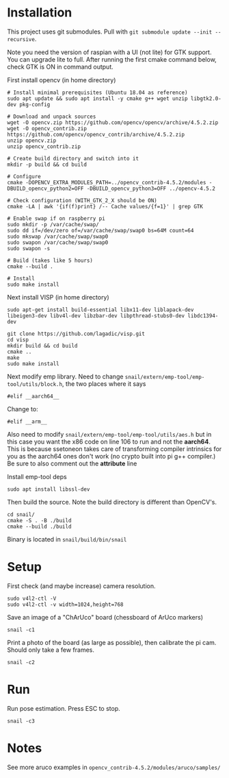 # Installation
This project uses git submodules. Pull with `git submodule update --init --recursive`.

Note you need the version of raspian with a UI (not lite) for GTK support.
You can upgrade lite to full.
After running the first cmake command below, check GTK is ON in command output.



First install opencv (in home directory)
```
# Install minimal prerequisites (Ubuntu 18.04 as reference)
sudo apt update && sudo apt install -y cmake g++ wget unzip libgtk2.0-dev pkg-config

# Download and unpack sources
wget -O opencv.zip https://github.com/opencv/opencv/archive/4.5.2.zip
wget -O opencv_contrib.zip https://github.com/opencv/opencv_contrib/archive/4.5.2.zip
unzip opencv.zip
unzip opencv_contrib.zip

# Create build directory and switch into it
mkdir -p build && cd build

# Configure
cmake -DOPENCV_EXTRA_MODULES_PATH=../opencv_contrib-4.5.2/modules -DBUILD_opencv_python2=OFF -DBUILD_opencv_python3=OFF ../opencv-4.5.2

# Check configuration (WITH_GTK_2_X should be ON)
cmake -LA | awk '{if(f)print} /-- Cache values/{f=1}' | grep GTK

# Enable swap if on raspberry pi
sudo mkdir -p /var/cache/swap/
sudo dd if=/dev/zero of=/var/cache/swap/swap0 bs=64M count=64
sudo mkswap /var/cache/swap/swap0
sudo swapon /var/cache/swap/swap0
sudo swapon -s

# Build (takes like 5 hours)
cmake --build .

# Install
sudo make install
```

Next install VISP (in home directory)
```
sudo apt-get install build-essential libx11-dev liblapack-dev libeigen3-dev libv4l-dev libzbar-dev libpthread-stubs0-dev libdc1394-dev

git clone https://github.com/lagadic/visp.git
cd visp
mkdir build && cd build
cmake ..
make
sudo make install
```

Next modify emp library. Need to change `snail/extern/emp-tool/emp-tool/utils/block.h`, the two places where it says
```
#elif __aarch64__
```
Change to:
```
#elif __arm__
```
Also need to modify `snail/extern/emp-tool/emp-tool/utils/aes.h` but in this case you want the x86 code on line 106 to run and not the __aarch64__.
This is because ssetoneon takes care of transforming compiler intrinsics for you as the aarch64 ones don't work (no crypto built into pi g++ compiler.)
Be sure to also comment out the __attribute__ line

Install emp-tool deps
```
sudo apt install libssl-dev
```



Then build the source. Note the build directory is different than OpenCV's.
```
cd snail/
cmake -S . -B ./build
cmake --build ./build
```

Binary is located in `snail/build/bin/snail`

# Setup
First check (and maybe increase) camera resolution.

```
sudo v4l2-ctl -V
sudo v4l2-ctl -v width=1024,height=768
```

Save an image of a "ChArUco" board (chessboard of ArUco markers)
```
snail -c1
```

Print a photo of the board (as large as possible), then calibrate the pi cam. Should only take a few frames.
```
snail -c2
```

# Run
Run pose estimation. Press ESC to stop.
```
snail -c3
```

# Notes
See more aruco examples in `opencv_contrib-4.5.2/modules/aruco/samples/`
